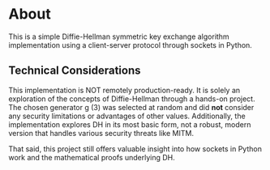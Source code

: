 # About
This is a simple Diffie-Hellman symmetric key exchange algorithm implementation using a client-server protocol through sockets in Python.

## Technical Considerations
This implementation is NOT remotely production-ready. It is solely an exploration of the concepts of Diffie-Hellman through a hands-on project.
The chosen generator g (3) was selected at random and did **not** consider any security limitations or advantages of other values. 
Additionally, the implementation explores DH in its most basic form, not a robust, modern version that handles various security threats like MITM.

That said, this project still offers valuable insight into how sockets in Python work and the mathematical proofs underlying DH. 
